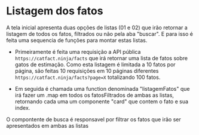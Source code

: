 # Listagem dos fatos

A tela inicial apresenta duas opções de listas (01 e 02) que irão retornar a listagem de todos os fatos, filtrados ou não pela aba "buscar". E para isso é feita uma sequencia de funções para montar estas listas.

- Primeiramente é feita uma requisição a API pública `https://catfact.ninja/facts` que irá retornar uma lista de fatos sobre gatos de estimação.
Como esta listagem é limitada a 10 fatos por página, são feitas 10 requisições em 10 páginas diferentes `https://catfact.ninja/facts?page=X` totalizando 100 fatos.

- Em seguida é chamada uma function denominada "listagemFatos" que irá fazer um .map em todos os fatosFiltrados de ambas as listas, retornando cada uma
um componente "card" que contem o fato e sua index.

O compontente de busca é responsavel por filtrar os fatos que irão ser apresentados em ambas as listas